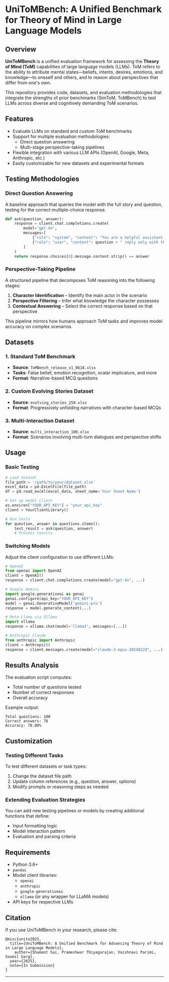 # UniToMBench: A Unified Benchmark for Theory of Mind in Large Language Models

## Overview

**UniToMBench** is a unified evaluation framework for assessing the **Theory of Mind (ToM)** capabilities of large language models (LLMs). ToM refers to the ability to attribute mental states—beliefs, intents, desires, emotions, and knowledge—to oneself and others, and to reason about perspectives that differ from one's own.

This repository provides code, datasets, and evaluation methodologies that integrate the strengths of prior benchmarks (SimToM, ToMBench) to test LLMs across diverse and cognitively demanding ToM scenarios.

## Features

- Evaluate LLMs on standard and custom ToM benchmarks
- Support for multiple evaluation methodologies:
  - Direct question answering
  - Multi-stage perspective-taking pipelines
- Flexible integration with various LLM APIs (OpenAI, Google, Meta, Anthropic, etc.)
- Easily customizable for new datasets and experimental formats

## Testing Methodologies

### Direct Question Answering

A baseline approach that queries the model with the full story and question, testing for the correct multiple-choice response.

```python
def ask(question, answer):
    response = client.chat.completions.create(
        model="gpt-4o",
        messages=[
            {"role": "system", "content": "You are a helpful assistant."},
            {"role": "user", "content": question + " reply only with the option. for ex: D"}
        ]
    )
    return response.choices[0].message.content.strip() == answer
```

### Perspective-Taking Pipeline

A structured pipeline that decomposes ToM reasoning into the following stages:

1. **Character Identification** – Identify the main actor in the scenario
2. **Perspective Filtering** – Infer what knowledge the character possesses
3. **Contextual Answering** – Select the correct response based on that perspective

This pipeline mirrors how humans approach ToM tasks and improves model accuracy on complex scenarios.

## Datasets

### 1. Standard ToM Benchmark

- **Source**: `ToMBench_release_v1_0618.xlsx`
- **Tasks**: False belief, emotion recognition, scalar implicature, and more
- **Format**: Narrative-based MCQ questions

### 2. Custom Evolving Stories Dataset

- **Source**: `evolving_stories_250.xlsx`
- **Format**: Progressively unfolding narratives with character-based MCQs

### 3. Multi-Interaction Dataset

- **Source**: `multi_interaction_100.xlsx`
- **Format**: Scenarios involving multi-turn dialogues and perspective shifts

## Usage

### Basic Testing

```python
# Load dataset
file_path = '/path/to/your/dataset.xlsx'
excel_data = pd.ExcelFile(file_path)
df = pd.read_excel(excel_data, sheet_name='Your Sheet Name')

# Set up model client
os.environ["YOUR_API_KEY"] = "your_api_key"
client = YourClientLibrary()

# Run tests
for question, answer in questions.items():
    test_result = ask(question, answer)
    # Process results
```

### Switching Models

Adjust the client configuration to use different LLMs:

```python
# OpenAI
from openai import OpenAI
client = OpenAI()
response = client.chat.completions.create(model="gpt-4o", ...)

# Google Gemini
import google.generativeai as genai
genai.configure(api_key="YOUR_API_KEY")
model = genai.GenerativeModel('gemini-pro')
response = model.generate_content(...)

# Meta Llama via Ollama
import ollama
response = ollama.chat(model='llama3', messages=[...])

# Anthropic Claude
from anthropic import Anthropic
client = Anthropic()
response = client.messages.create(model="claude-3-opus-20240229", ...)
```

## Results Analysis

The evaluation script computes:

- Total number of questions tested
- Number of correct responses
- Overall accuracy

Example output:

```
Total questions: 100
Correct answers: 78
Accuracy: 78.00%
```

## Customization

### Testing Different Tasks

To test different datasets or task types:

1. Change the dataset file path
2. Update column references (e.g., question, answer, options)
3. Modify prompts or reasoning steps as needed

### Extending Evaluation Strategies

You can add new testing pipelines or models by creating additional functions that define:

- Input formatting logic
- Model interaction pattern
- Evaluation and parsing criteria

## Requirements

- Python 3.8+
- `pandas`
- Model client libraries:
  - `openai`
  - `anthropic`
  - `google-generativeai`
  - `ollama` (or any wrapper for LLaMA models)
- API keys for respective LLMs

## Citation

If you use UniToMBench in your research, please cite:

```
@misc{unito2025,
  title={UniToMBench: A Unified Benchmark for Advancing Theory of Mind in Large Language Models},
    author={Shamant Sai, Prameshwar Thiyagarajan, Vaishnavi Parimi, Soumil Garg},
  year={2025},
  note={In Submission}
}
```

---

